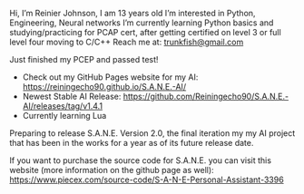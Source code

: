Hi, I’m Reinier Johnson, I am 13 years old
I’m interested in Python, Engineering, Neural networks
I’m currently learning Python basics and studying/practicing for PCAP cert, after getting certified on level 3 or full level four moving to C/C++
Reach me at: trunkfish@gmail.com

Just finished my PCEP and passed test!

- Check out my GitHub Pages website for my AI: https://reiningecho90.github.io/S.A.N.E.-AI/
- Newest Stable AI Release: https://github.com/Reiningecho90/S.A.N.E.-AI/releases/tag/v1.4.1
- Currently learning Lua

Preparing to release S.A.N.E. Version 2.0, the final iteration my my AI project that has been in the works for a year as of its future release date.

If you want to purchase the source code for S.A.N.E. you can visit this website (more information on the github page as well): https://www.piecex.com/source-code/S-A-N-E-Personal-Assistant-3396
<!---
Reiningecho90/Reiningecho90 is a ✨ special ✨ repository because its `README.md` (this file) appears on your GitHub profile.
You can click the Preview link to take a look at your changes.
--->

